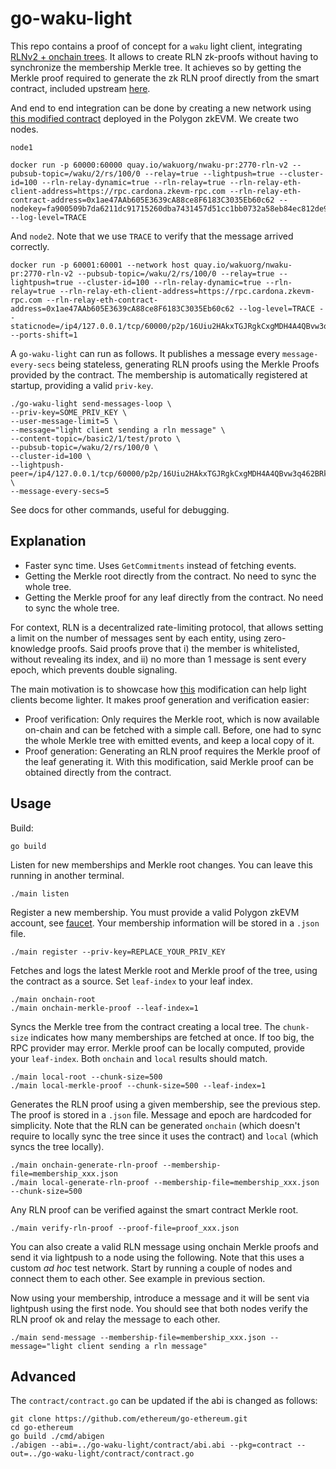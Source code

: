 # go-waku-light

This repo contains a proof of concept for a `waku` light client, integrating [RLNv2 + onchain trees](https://github.com/waku-org/waku-rlnv2-contract). It allows to create RLN zk-proofs without having to synchronize the membership Merkle tree. It achieves so by getting the Merkle proof required to generate the zk RLN proof directly from the smart contract, included upstream [here](https://github.com/privacy-scaling-explorations/zk-kit/pull/162).

And end to end integration can be done by creating a new network using [this modified contract](https://cardona-zkevm.polygonscan.com/address/0x1ae47AAb605E3639cA88ce8F6183C3035Eb60c62) deployed in the Polygon zkEVM. We create two nodes.

`node1`
```
docker run -p 60000:60000 quay.io/wakuorg/nwaku-pr:2770-rln-v2 --pubsub-topic=/waku/2/rs/100/0 --relay=true --lightpush=true --cluster-id=100 --rln-relay-dynamic=true --rln-relay=true --rln-relay-eth-client-address=https://rpc.cardona.zkevm-rpc.com --rln-relay-eth-contract-address=0x1ae47AAb605E3639cA88ce8F6183C3035Eb60c62 --nodekey=fa900509b7da6211dc91715260dba7431457d51cc1bb0732a58eb84ec812de99 --log-level=TRACE
```

And `node2`. Note that we use `TRACE` to verify that the message arrived correctly.
```
docker run -p 60001:60001 --network host quay.io/wakuorg/nwaku-pr:2770-rln-v2 --pubsub-topic=/waku/2/rs/100/0 --relay=true --lightpush=true --cluster-id=100 --rln-relay-dynamic=true --rln-relay=true --rln-relay-eth-client-address=https://rpc.cardona.zkevm-rpc.com --rln-relay-eth-contract-address=0x1ae47AAb605E3639cA88ce8F6183C3035Eb60c62 --log-level=TRACE --staticnode=/ip4/127.0.0.1/tcp/60000/p2p/16Uiu2HAkxTGJRgkCxgMDH4A4QBvw3q462BRkVJaPF5KQWkc1t4cp --ports-shift=1
```

A `go-waku-light` can run as follows. It publishes a message every `message-every-secs` being stateless, generating RLN proofs using the Merkle Proofs provided by the contract.
The membership is automatically registered at startup, providing a valid `priv-key`.

```
./go-waku-light send-messages-loop \
--priv-key=SOME_PRIV_KEY \
--user-message-limit=5 \
--message="light client sending a rln message" \
--content-topic=/basic2/1/test/proto \
--pubsub-topic=/waku/2/rs/100/0 \
--cluster-id=100 \
--lightpush-peer=/ip4/127.0.0.1/tcp/60000/p2p/16Uiu2HAkxTGJRgkCxgMDH4A4QBvw3q462BRkVJaPF5KQWkc1t4cp \
--message-every-secs=5
```

See docs for other commands, useful for debugging.

## Explanation
* Faster sync time. Uses `GetCommitments` instead of fetching events.
* Getting the Merkle root directly from the contract. No need to sync the whole tree.
* Getting the Merkle proof for any leaf directly from the contract. No need to sync the whole tree.

For context, RLN is a decentralized rate-limiting protocol, that allows setting a limit on the number of messages sent by each entity, using zero-knowledge proofs. Said proofs prove that i) the member is whitelisted, without revealing its index, and ii) no more than 1 message is sent every epoch, which prevents double signaling.

The main motivation is to showcase how [this](https://github.com/vacp2p/rln-contract/pull/31) modification can help light clients become lighter. It makes proof generation and verification easier:
* Proof verification: Only requires the Merkle root, which is now available on-chain and can be fetched with a simple call. Before, one had to sync the whole Merkle tree with emitted events, and keep a local copy of it.
* Proof generation: Generating an RLN proof requires the Merkle proof of the leaf generating it. With this modification, said Merkle proof can be obtained directly from the contract.

## Usage

Build:
```
go build
```

Listen for new memberships and Merkle root changes. You can leave this running in another terminal.
```
./main listen
```

Register a new membership. You must provide a valid Polygon zkEVM account, see [faucet](https://faucet.polygon.technology/). Your membership information will be stored in a `.json` file.
```
./main register --priv-key=REPLACE_YOUR_PRIV_KEY
```

Fetches and logs the latest Merkle root and Merkle proof of the tree, using the contract as a source. Set `leaf-index` to your leaf index.
```
./main onchain-root
./main onchain-merkle-proof --leaf-index=1
```

Syncs the Merkle tree from the contract creating a local tree. The `chunk-size` indicates how many memberships are fetched at once. If too big, the RPC provider may error. Merkle proof can be locally computed, provide your `leaf-index`. Both `onchain` and `local` results should match.
```
./main local-root --chunk-size=500
./main local-merkle-proof --chunk-size=500 --leaf-index=1
```

Generates the RLN proof using a given membership, see the previous step. The proof is stored in a `.json` file. Message and epoch are hardcoded for simplicity. Note that the RLN can be generated `onchain` (which doesn't require to locally sync the tree since it uses the contract) and `local` (which syncs the tree locally).
```
./main onchain-generate-rln-proof --membership-file=membership_xxx.json
./main local-generate-rln-proof --membership-file=membership_xxx.json --chunk-size=500
```

Any RLN proof can be verified against the smart contract Merkle root.
```
./main verify-rln-proof --proof-file=proof_xxx.json
```

You can also create a valid RLN message using onchain Merkle proofs and send it via lightpush to a node using the following. Note that this uses a custom *ad hoc* test network. Start by running a couple of nodes and connect them to each other. See example in previous section.

Now using your membership, introduce a message and it will be sent via lightpush using the first node. You should see that both nodes verify the RLN proof ok and relay the message to each other.
```
./main send-message --membership-file=membership_xxx.json --message="light client sending a rln message"
```

## Advanced

The `contract/contract.go` can be updated if the abi is changed as follows:

```
git clone https://github.com/ethereum/go-ethereum.git
cd go-ethereum
go build ./cmd/abigen
./abigen --abi=../go-waku-light/contract/abi.abi --pkg=contract --out=../go-waku-light/contract/contract.go
```